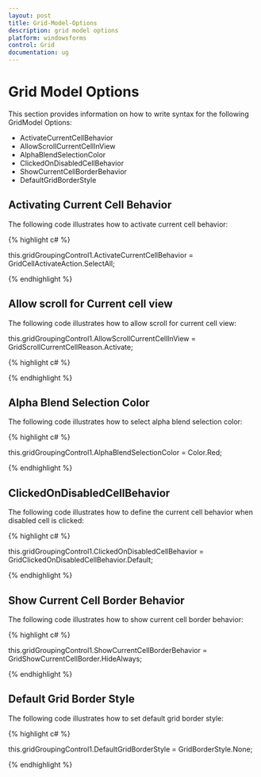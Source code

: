 ```yaml
---
layout: post
title: Grid-Model-Options
description: grid model options 
platform: windowsforms
control: Grid
documentation: ug
---
```


# Grid Model Options 

This section provides information on how to write syntax for the following GridModel Options:

* ActivateCurrentCellBehavior
* AllowScrollCurrentCellInView
* AlphaBlendSelectionColor
* ClickedOnDisabledCellBehavior
* ShowCurrentCellBorderBehavior
* DefaultGridBorderStyle

## Activating Current Cell Behavior

The following code illustrates how to activate current cell behavior:


{% highlight c# %}

this.gridGroupingControl1.ActivateCurrentCellBehavior = GridCellActivateAction.SelectAll;

{% endhighlight %}

## Allow scroll for Current cell view

The following code illustrates how to allow scroll for current cell view:

this.gridGroupingControl1.AllowScrollCurrentCellInView = GridScrollCurrentCellReason.Activate;

{% highlight c# %}



{% endhighlight %}

## Alpha Blend Selection Color

The following code illustrates how to select alpha blend selection color: 

{% highlight c# %}

this.gridGroupingControl1.AlphaBlendSelectionColor = Color.Red;

{% endhighlight %}

## ClickedOnDisabledCellBehavior

The following code illustrates how to define the current cell behavior when disabled cell is clicked: 

{% highlight c# %}

this.gridGroupingControl1.ClickedOnDisabledCellBehavior = GridClickedOnDisabledCellBehavior.Default;

{% endhighlight %}



## Show Current Cell Border Behavior

The following code illustrates how to show current cell border behavior: 

{% highlight c# %}

this.gridGroupingControl1.ShowCurrentCellBorderBehavior = GridShowCurrentCellBorder.HideAlways;

{% endhighlight %}



## Default Grid Border Style

The following code illustrates how to set default grid border style: 


{% highlight c# %}

this.gridGroupingControl1.DefaultGridBorderStyle = GridBorderStyle.None;

{% endhighlight %}




